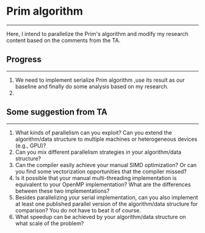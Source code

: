 # Prim algorithm
---
Here, I intend to parallelize the Prim's algorithm and modify my research content based on the comments from the TA.
## Progress
---
1. We need to implement serialize Prim algorithm  ,use its result as our baseline and finally do some analysis based on my research.
2. 
## Some suggestion from TA
---
1. What kinds of parallelism can you exploit? Can you extend the algorithm/data structure to multiple machines or heterogeneous devices (e.g., GPU)?
2. Can you mix different parallelism strategies in your algorithm/data structure?
3. Can the compiler easily achieve your manual SIMD optimization? Or can you find some vectorization opportunities that the compiler missed?
4. Is it possible that your manual multi-threading implementation is equivalent to your OpenMP implementation? What are the differences between these two implementations?
5. Besides parallelizing your serial implementation, can you also implement at least one published parallel version of the algorithm/data structure for comparison? You do not have to beat it of course.
6. What speedup can be achieved by your algorithm/data structure on what scale of the problem?